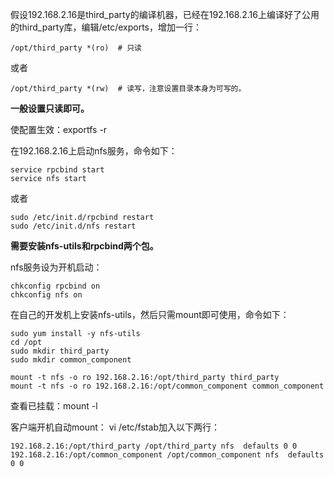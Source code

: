 假设192.168.2.16是third_party的编译机器，已经在192.168.2.16上编译好了公用的third_party库，编辑/etc/exports，增加一行：

	/opt/third_party *(ro)  # 只读
或者

	/opt/third_party *(rw)  # 读写，注意设置目录本身为可写的。

**一般设置只读即可。**

使配置生效：exportfs -r

在192.168.2.16上启动nfs服务，命令如下：

    service rpcbind start
    service nfs start
或者

    sudo /etc/init.d/rpcbind restart
    sudo /etc/init.d/nfs restart

**需要安装nfs-utils和rpcbind两个包。**

nfs服务设为开机启动：

    chkconfig rpcbind on
    chkconfig nfs on

在自己的开发机上安装nfs-utils，然后只需mount即可使用，命令如下：

    sudo yum install -y nfs-utils
    cd /opt
    sudo mkdir third_party
    sudo mkdir common_component

    mount -t nfs -o ro 192.168.2.16:/opt/third_party third_party
    mount -t nfs -o ro 192.168.2.16:/opt/common_component common_component

查看已挂载：mount -l

客户端开机自动mount：
vi /etc/fstab加入以下两行：

    192.168.2.16:/opt/third_party /opt/third_party nfs  defaults 0 0
    192.168.2.16:/opt/common_component /opt/common_component nfs  defaults 0 0
